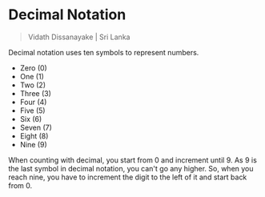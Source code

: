 # Decimal Notation

> Vidath Dissanayake | Sri Lanka

Decimal notation uses ten symbols to represent numbers.

- Zero (0)
- One (1)
- Two (2)
- Three (3)
- Four (4)
- Five (5)
- Six (6)
- Seven (7)
- Eight (8)
- Nine (9)

When counting with decimal, you start from 0 and increment until 9. As 9 is the last symbol in decimal notation, you can't go any higher. So, when you reach nine, you have to increment the digit to the left of it and start back from 0.